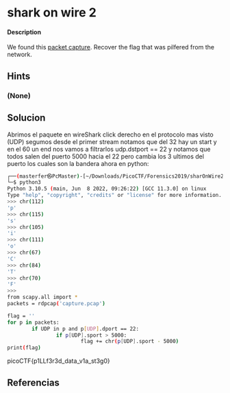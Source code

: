 # shark on wire 2

#### Description
We found this [packet capture](https://jupiter.challenges.picoctf.org/static/b506393b6f9d53b94011df000c534759/capture.pcap). Recover the flag that was pilfered from the network.

## Hints
### (None)

## Solucion

Abrimos el paquete en  wireShark
click derecho en  el protocolo mas visto (UDP)
segumos desde el primer stream
notamos que del  32 hay un start
y en  el  60  un  end
nos  vamos a filtrarlos udp.dstport  == 22 
y notamos que todos salen  del puerto  5000 hacia el 22
pero cambia los 3 ultimos del puerto los cuales son la bandera
ahora en python:

```bash
┌──(masterfer㉿PcMaster)-[~/Downloads/PicoCTF/Forensics2019/sharOnWire2]
└─$ python3            
Python 3.10.5 (main, Jun  8 2022, 09:26:22) [GCC 11.3.0] on linux
Type "help", "copyright", "credits" or "license" for more information.
>>> chr(112)
'p'
>>> chr(115)
's'
>>> chr(105)
'i'
>>> chr(111)
'o'
>>> chr(67)
'C'
>>> chr(84)
'T'
>>> chr(70)
'F'
>>> 
from scapy.all import *
packets = rdpcap('capture.pcap')

flag = ''
for p in packets:
        if UDP in p and p[UDP].dport == 22:
                if p[UDP].sport > 5000:
                        flag += chr(p[UDP].sport - 5000)
print(flag)


```


picoCTF{p1LLf3r3d_data_v1a_st3g0}


## Referencias 
